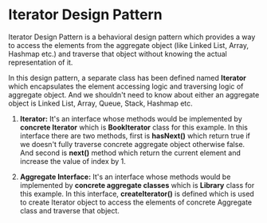 # Iterator Design Pattern

Iterator Design Pattern is a behavioral design pattern which provides a way to access the elements from the aggregate object (like Linked List, Array, Hashmap etc.) and traverse that object without knowing the actual representation of it.

In this design pattern, a separate class has been defined named **Iterator** which encapsulates the element accessing logic and traversing logic of aggregate object. And we shouldn't need to know about either an aggregate object is Linked List, Array, Queue, Stack, Hashmap etc.

1. **Iterator:** It's an interface whose methods would be implemented by **concrete Iterator** which is **BookIterator** class for this example. In this interface there are two methods, first is **hasNext()** which return true if we doesn't fully traverse concrete aggregate object otherwise false. And second is **next()** method which return the current element and increase the value of index by 1.

2. **Aggregate Interface:** It's an interface whose methods would be implemented by **concrete aggregate classes** which is **Library** class for this example. In this interface, **createIterator()** is defined which is used to create Iterator object to access the elements of concrete Aggregate class and traverse that object.